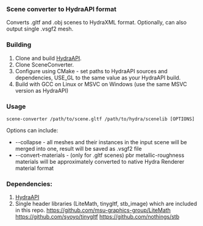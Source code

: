 ### Scene converter to HydraAPI format

Converts .gltf and .obj scenes to HydraXML format. Optionally, can also output single .vsgf2 mesh.

### Building

1. Clone and build [HydraAPI](https://github.com/Ray-Tracing-Systems/HydraAPI).
2. Clone SceneConverter.
3. Configure using CMake - set paths to HydraAPI sources and dependencies, USE_GL to the same value as your HydraAPI build.
4. Build with GCC on Linux or MSVC on Windows (use the same MSVC version as HydraAPI)

### Usage

```shell
scene-converter /path/to/scene.gltf /path/to/hydra/scenelib [OPTIONS]
```
Options can include:
* --collapse - all meshes and their instances in the input scene will be merged into one, result will be saved as .vsgf2 file
* --convert-materials - (only for .gltf scenes) pbr metallic-roughness materials will be approximately converted to native Hydra Renderer material format

### Dependencies:
1. [HydraAPI](https://github.com/Ray-Tracing-Systems/HydraAPI)
2. Single header libraries (LiteMath, tinygltf, stb_image) which are included in this repo.
    https://github.com/msu-graphics-group/LiteMath
    https://github.com/syoyo/tinygltf
    https://github.com/nothings/stb


